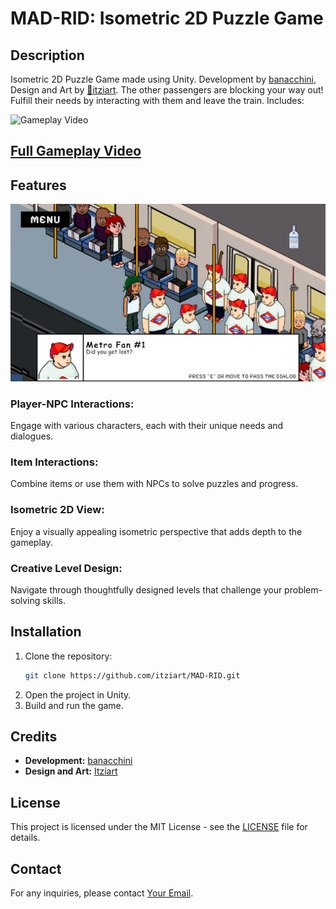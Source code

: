 # MAD-RID: Isometric 2D Puzzle Game

## Description
Isometric 2D Puzzle Game made using Unity. Development by [banacchini](github.com/banacchini), Design and Art by [🎨itziart](https://www.artstation.com/itziart). The other passengers are blocking your way out! Fulfill their needs by interacting with them and leave the train. Includes:

![Gameplay Video](https://s6.gifyu.com/images/bM2yX.gif)

## [Full Gameplay Video](https://youtu.be/lC5BluAmAKI)

## Features
![Level Screen](./Media/level_screen.png)

### Player-NPC Interactions: 
Engage with various characters, each with their unique needs and dialogues.

### Item Interactions:
Combine items or use them with NPCs to solve puzzles and progress.

### Isometric 2D View:
Enjoy a visually appealing isometric perspective that adds depth to the gameplay.

### Creative Level Design:
Navigate through thoughtfully designed levels that challenge your problem-solving skills.

## Installation
1. Clone the repository:
    ```bash
    git clone https://github.com/itziart/MAD-RID.git
    ```
2. Open the project in Unity.
3. Build and run the game.

## Credits
- **Development:** [banacchini](https://github.com/banacchini)
- **Design and Art:** [Itziart](https://github.com/itziart)

## License
This project is licensed under the MIT License - see the [LICENSE](LICENSE) file for details.

## Contact
For any inquiries, please contact [Your Email](mailto:your.email@example.com).
